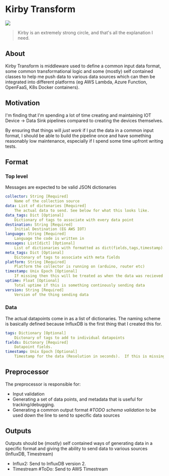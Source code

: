 # Kirby Transform
![](https://66.media.tumblr.com/tumblr_lpc46oU6Cy1qi1pnpo1_500.gifv)

> Kirby is an extremely strong circle, and that's all the explanation I need.
## About
Kirby Transform is middleware used to define a common input data format, some common transformational logic and 
some (mostly) self contained classes to help me push data to various data sources which can then be integrated 
into different platforms (eg AWS Lambda, Azure Function, OpenFaaS, K8s Docker containers).
## Motivation
I'm finding that I'm spending a lot of time creating and maintaining IOT Device -> Data Sink pipelines compared 
to creating the devices themselves. 

By ensuring that things will *just work* if I put the data in a common input format, I should be able to build the 
pipeline once and have something reasonably low maintenance, especially if I spend some time upfront writing tests.

## Format
### Top level
Messages are expected to be valid JSON dictionaries
```yaml
collector: String [Required]
    Name of the collection source
data: List of dictonaries [Required]
    The actual data to send. See below for what this looks like.
data_tags: Dict [Optional]
    Dictionary of tags to associate with every data point 
destination: String [Required]
    Initial Destination (EG AWS IOT)
language: String [Required]
    Language the code is written in
messages: List[dict] [Optional]
    List of dictionaries with formatted as dict(fields,tags,timestamp). See the *data* section for more details.
meta_tags: Dict [Optional]
    Dictonary of tags to associate with meta fields 
platform: String [Required]
    Platform the collector is running on (arduino, router etc)
timestamp: Unix Epoch [Optional]
    If missing then this will be treated as when the data was recieved (Which is a really bad workaround).
uptime: Float [Optional]
    Total uptime if this is something continously sending data
version: String [Required]
    Version of the thing sending data

```
### Data
The actual datapoints come in as a list of dictionaries. The naming scheme is basically defined because InfluxDB 
is the first thing that I created this for.
```yaml
tags: Dictionary [Optional]
    Dictonary of tags to add to individual datapoints
fields: Dictonary [Required]
    Datapoint fields.
timestamp: Unix Epoch [Optional]
    Timestamp for the data (Resolution in seconds).  If this is missing then the report timestamp will be used
```
## Preprocessor
The preprocessor is responsible for:
* Input validation
* Generating a set of data points, and metadata that is useful for tracking/debugging.
* Generating a common output format *#TODO schema validation* to be used down the line to send to specific data sources

## Outputs
Outputs should be (mostly) self contained ways of generating data in a specific format and giving the ability to send 
data to various sources (InfluxDB, Timestream)
* Influx2: Send to InfluxDB version 2.
* Timestream #ToDo: Send to AWS Timestream